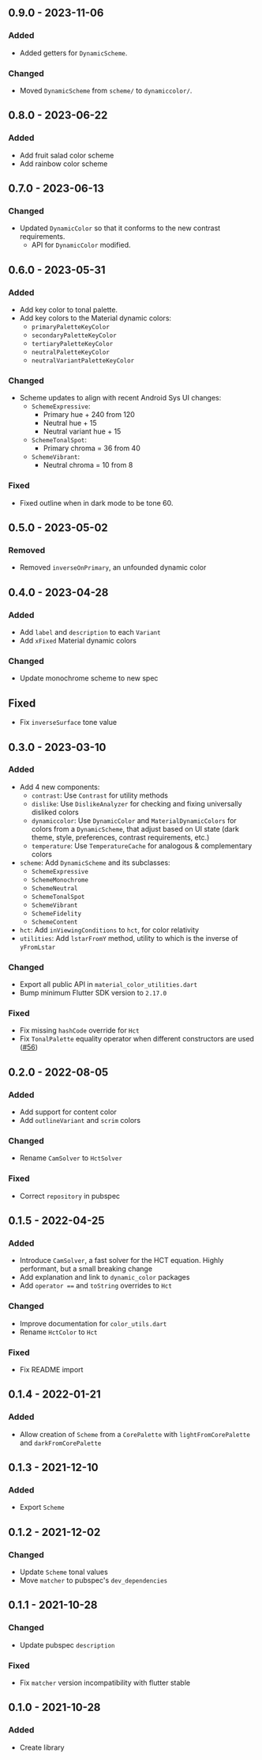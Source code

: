 ## 0.9.0 - 2023-11-06
### Added
- Added getters for `DynamicScheme`.

### Changed
- Moved `DynamicScheme` from `scheme/` to `dynamiccolor/`.

## 0.8.0 - 2023-06-22
### Added
- Add fruit salad color scheme
- Add rainbow color scheme

## 0.7.0 - 2023-06-13
### Changed
- Updated `DynamicColor` so that it conforms to the new contrast requirements.
    - API for `DynamicColor` modified.

## 0.6.0 - 2023-05-31
### Added
- Add key color to tonal palette.
- Add key colors to the Material dynamic colors:
    - `primaryPaletteKeyColor`
    - `secondaryPaletteKeyColor`
    - `tertiaryPaletteKeyColor`
    - `neutralPaletteKeyColor`
    - `neutralVariantPaletteKeyColor`

### Changed
- Scheme updates to align with recent Android Sys UI changes:
    - `SchemeExpressive`:
        - Primary hue + 240 from 120
        - Neutral hue + 15
        - Neutral variant hue + 15
    - `SchemeTonalSpot`:
        - Primary chroma = 36 from 40
    - `SchemeVibrant`:
        - Neutral chroma = 10 from 8

### Fixed
- Fixed outline when in dark mode to be tone 60.

## 0.5.0 - 2023-05-02
### Removed
- Removed `inverseOnPrimary`, an unfounded dynamic color

## 0.4.0 - 2023-04-28
### Added
- Add `label` and `description` to each `Variant`
- Add `xFixed` Material dynamic colors

### Changed
- Update monochrome scheme to new spec

## Fixed
- Fix `inverseSurface` tone value

## 0.3.0 - 2023-03-10
### Added

- Add 4 new components:
    - `contrast`: Use `Contrast` for utility methods
    - `dislike`: Use `DislikeAnalyzer` for checking and fixing universally disliked colors
    - `dynamiccolor`: Use `DynamicColor` and `MaterialDynamicColors` for colors from a `DynamicScheme`, that adjust based on UI state
        (dark theme, style, preferences, contrast requirements, etc.)
    - `temperature`: Use `TemperatureCache` for analogous & complementary colors
- `scheme`: Add `DynamicScheme` and its subclasses:
    - `SchemeExpressive`
    - `SchemeMonochrome`
    - `SchemeNeutral`
    - `SchemeTonalSpot`
    - `SchemeVibrant`
    - `SchemeFidelity`
    - `SchemeContent`
- `hct`: Add `inViewingConditions` to `hct`, for color relativity
- `utilities`: Add `lstarFromY` method, utility to which is the inverse of `yFromLstar`


### Changed
- Export all public API in `material_color_utilities.dart`
- Bump minimum Flutter SDK version to `2.17.0`

### Fixed
- Fix missing `hashCode` override for `Hct`
- Fix `TonalPalette` equality operator when different constructors are used ([#56](https://github.com/material-foundation/material-color-utilities/issues/56))

## 0.2.0 - 2022-08-05
### Added
- Add support for content color
- Add `outlineVariant` and `scrim` colors

### Changed
- Rename `CamSolver` to `HctSolver`

### Fixed
- Correct `repository` in pubspec

## 0.1.5 - 2022-04-25
### Added
- Introduce `CamSolver`, a fast solver for the HCT equation. Highly performant, but a small breaking change
- Add explanation and link to `dynamic_color` packages
- Add `operator ==` and `toString` overrides to `Hct`

### Changed
- Improve documentation for `color_utils.dart`
- Rename `HctColor` to `Hct`

### Fixed
- Fix README import

## 0.1.4 - 2022-01-21
### Added
- Allow creation of `Scheme` from a `CorePalette` with `lightFromCorePalette`
    and `darkFromCorePalette`

## 0.1.3 - 2021-12-10
### Added
- Export `Scheme`

## 0.1.2 - 2021-12-02
### Changed
- Update `Scheme` tonal values
- Move `matcher` to pubspec's `dev_dependencies`

## 0.1.1 - 2021-10-28
### Changed
- Update pubspec `description`

### Fixed
- Fix `matcher` version incompatibility with flutter stable

## 0.1.0 - 2021-10-28
### Added
- Create library
